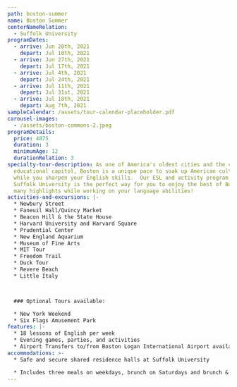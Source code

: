 ```yaml
---
path: boston-summer
name: Boston Summer
centerNameRelation:
  - Suffolk University
programDates:
  - arrive: Jun 20th, 2021
    depart: Jul 10th, 2021
  - arrive: Jun 27th, 2021
    depart: Jul 17th, 2021
  - arrive: Jul 4th, 2021
    depart: Jul 24th, 2021
  - arrive: Jul 11th, 2021
    depart: Jul 31st, 2021
  - arrive: Jul 18th, 2021
    depart: Aug 7th, 2021
sampleCalendar: /assets/tour-calendar-placeholder.pdf
carousel-images:
  - /assets/boston-commons-2.jpeg
programDetails:
  price: 4875
  duration: 3
  minimumAge: 12
  durationRelation: 3
specialty-tour-description: As one of America's oldest cities and the country's
  educational capitol, Boston is a unique pace to soak up American cultures
  while you sharpen your English skills.  Our ESL and activity program at
  Suffolk University is the perfect way for you to enjoy the best of Boston's
  many highlights while working on your language abilities!
activities-and-excursions: |-
  * Newbury Street
  * Faneuil Hall/Quincy Market
  * Beacon Hill & the State House
  * Harvard University and Harvard Square
  * Prudential Center
  * New England Aquarium
  * Museum of Fine Arts
  * MIT Tour
  * Freedom Trail
  * Duck Tour
  * Revere Beach
  * Little Italy



  ### Optional Tours available:

  * New York Weekend
  * Six Flags Amusement Park
features: |-
  * 18 lessons of English per week
  * Evening games, parties, and activities
  * Airport Transfers to/from Boston Logan International Airport available
accommodations: >-
  * Safe and secure shared residence halls at Suffolk University

  * Includes three meals on weekdays, brunch on Saturdays and brunch & dinner on Sundays.
---
```

